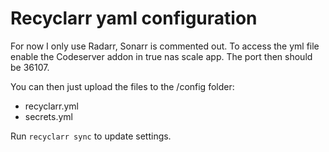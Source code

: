 # Recyclarr yaml configuration

For now I only use Radarr, Sonarr is commented out.
To access the yml file enable the Codeserver addon in true nas scale app. The port then should be 36107.

You can then just upload the files to the /config folder:
- recyclarr.yml
- secrets.yml

Run `recyclarr sync` to update settings.
